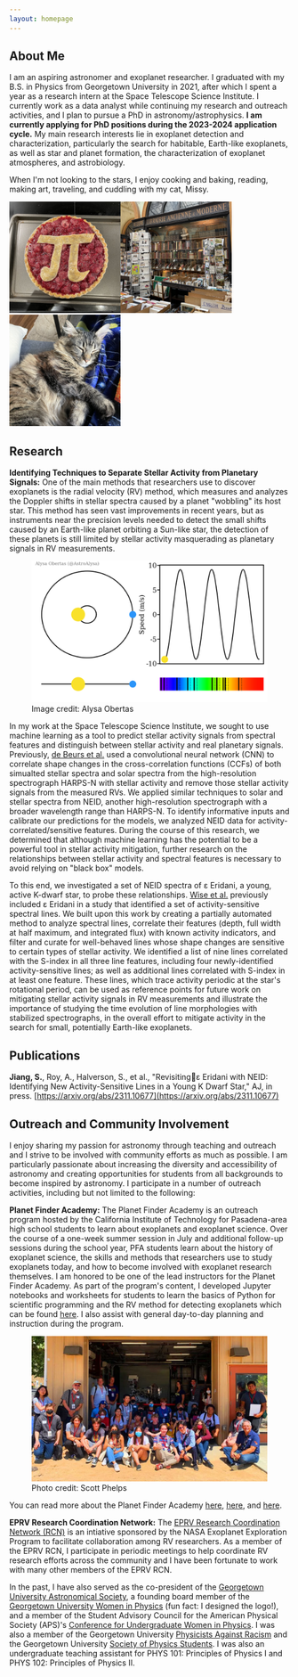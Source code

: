 ```yaml
---
layout: homepage
---
```


## About Me

I am an aspiring astronomer and exoplanet researcher. I graduated with my B.S. in Physics from Georgetown University in 2021, after which I spent a year as a research intern at the Space Telescope Science Institute. I currently work as a data analyst while continuing my research and outreach activities, and I plan to pursue a PhD in astronomy/astrophysics. **I am currently applying for PhD positions during the 2023-2024 application cycle.** My main research interests lie in exoplanet detection and characterization, particularly the search for habitable, Earth-like exoplanets, as well as star and planet formation, the characterization of exoplanet atmospheres, and astrobiology.

When I'm not looking to the stars, I enjoy cooking and baking, reading, making art, traveling, and cuddling with my cat, Missy.

<img src="/assets/img/raspberrypie.jpg" width="200px"><img src="/assets/img/librairie.jpg" width="200px"><img src="/assets/img/missy.jpg" width="200px">

## Research

**Identifying Techniques to Separate Stellar Activity from Planetary Signals:** One of the main methods that researchers use to discover exoplanets is the radial velocity (RV) method, which measures and analyzes the Doppler shifts in stellar spectra caused by a planet "wobbling" its host star. This method has seen vast improvements in recent years, but as instruments near the precision levels needed to detect the small shifts caused by an Earth-like planet orbiting a Sun-like star, the detection of these planets is still limited by stellar activity masquerading as planetary signals in RV measurements.

<figure>
  <img src="/assets/img/rv.gif" width="600px">
  <figcaption>Image credit: Alysa Obertas</figcaption>
</figure>

In my work at the Space Telescope Science Institute, we sought to use machine learning as a tool to predict stellar activity signals from spectral features and distinguish between stellar activity and real planetary signals. Previously, [de Beurs et al.](https://arxiv.org/abs/2011.00003) used a convolutional neural network (CNN) to correlate shape changes in the cross-correlation functions (CCFs) of both simualted stellar spectra and solar spectra from the high-resolution spectrograph HARPS-N with stellar activity and remove those stellar activity signals from the measured RVs. We applied similar techniques to solar and stellar spectra from NEID, another high-resolution spectrograph with a broader wavelength range than HARPS-N. To identify informative inputs and calibrate our predictions for the models, we analyzed NEID data for activity-correlated/sensitive features. During the course of this research, we determined that although machine learning has the potential to be a powerful tool in stellar activity mitigation, further research on the relationships between stellar activity and spectral features is necessary to avoid relying on "black box" models. 

To this end, we investigated a set of NEID spectra of ε Eridani, a young, active K-dwarf star, to probe these relationships. [Wise et al.](https://arxiv.org/abs/1808.09009) previously included ε Eridani in a study that identified a set of activity-sensitive spectral lines. We built upon this work by creating a partially automated method to analyze spectral lines, correlate their features (depth, full width at half maximum, and integrated flux) with known activity indicators, and filter and curate for well-behaved lines whose shape changes are sensitive to certain types of stellar activity. We identified a list of nine lines correlated with the S-index in all three line features, including four newly-identified activity-sensitive lines; as well as additional lines correlated with S-index in at least one feature. These lines, which trace activity periodic at the star's rotational period, can be used as reference points for future work on mitigating stellar activity signals in RV measurements and illustrate the importance of studying the time evolution of line morphologies with stabilized spectrographs, in the overall effort to mitigate activity in the search for small, potentially Earth-like exoplanets.

## Publications

**Jiang, S.**, Roy, A., Halverson, S., et al., "Revisitingε Eridani with NEID: Identifying New Activity-Sensitive Lines in a Young
K Dwarf Star," AJ, in press. [https://arxiv.org/abs/2311.10677](https://arxiv.org/abs/2311.10677)

## Outreach and Community Involvement

I enjoy sharing my passion for astronomy through teaching and outreach and I strive to be involved with community efforts as much as possible. I am particularly passionate about increasing the diversity and accessibility of astronomy and creating opportunities for students from all backgrounds to become inspired by astronomy. I participate in a number of outreach activities, including but not limited to the following:

**Planet Finder Academy:** The Planet Finder Academy is an outreach program hosted by the California Institute of Technology for Pasadena-area high school students to learn about exoplanets and exoplanet science. Over the course of a one-week summer session in July and additional follow-up sessions during the school year, PFA students learn about the history of exoplanet science, the skills and methods that researchers use to study exoplanets today, and how to become involved with exoplanet research themselves. I am honored to be one of the lead instructors for the Planet Finder Academy. As part of the program's content, I developed Jupyter notebooks and worksheets for students to learn the basics of Python for scientific programming and the RV method for detecting exoplanets which can be found [here](/pfa). I also assist with general day-to-day planning and instruction during the program.

<figure>
  <img src="/assets/img/pfa.jpg" width="600px">
  <figcaption>Photo credit: Scott Phelps</figcaption>
</figure>

You can read more about the Planet Finder Academy [here](https://www.admissions.caltech.edu/explore-more/news/outreach-program-engages-public-high-school-students-in-the-discovery-of-exoplanets), [here](https://www.coloradoboulevard.net/27-pasadena-unified-students-are-planet-finders/), and [here](https://www.coloradoboulevard.net/pasadena-unified-high-schoolers-train-as-planet-finders-at-caltech/).

**EPRV Research Coordination Network:** The [EPRV Research Coordination Network (RCN)](https://exoplanets.nasa.gov/exep/NNExplore/EPRV-RCN/EPRV-RCN-welcome/) is an intiative sponsored by the NASA Exoplanet Exploration Program to facilitate collaboration among RV researchers. As a member of the EPRV RCN, I participate in periodic meetings to help coordinate RV research efforts across the community and I have been fortunate to work with many other members of the EPRV RCN.

In the past, I have also served as the co-president of the [Georgetown University Astronomical Society](https://www.instagram.com/gtown_astro/), a founding board member of the [Georgetown University Women in Physics](https://physics.georgetown.edu/georgetown-university-women-in-physics-guwip/) (fun fact: I designed the logo!), and a member of the Student Advisory Council for the American Physical Society (APS)'s [Conference for Undergraduate Women in Physics](https://www.aps.org/programs/women/cuwip/index.cfm). I was also a member of the Georgetown University [Physicists Against Racism](https://par.georgetown.domains/) and the Georgetown University [Society of Physics Students](https://sps.georgetown.domains/). I was also an undergraduate teaching assistant for PHYS 101: Principles of Physics I and PHYS 102: Principles of Physics II.
